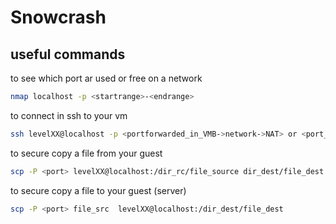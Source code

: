 # Snowcrash

## useful commands

to see which port ar used or free on a network

```bash
nmap localhost -p <startrange>-<endrange>
```

to connect in ssh to your vm

```bash
ssh levelXX@localhost -p <portforwarded_in_VMB->network->NAT> or <port_if_you_don't deal with 42>
```

to secure copy a file from your guest

```bash
scp -P <port> levelXX@localhost:/dir_rc/file_source dir_dest/file_dest
```

to secure copy a file to your guest (server)

```bash
scp -P <port> file_src  levelXX@localhost:/dir_dest/file_dest
```
